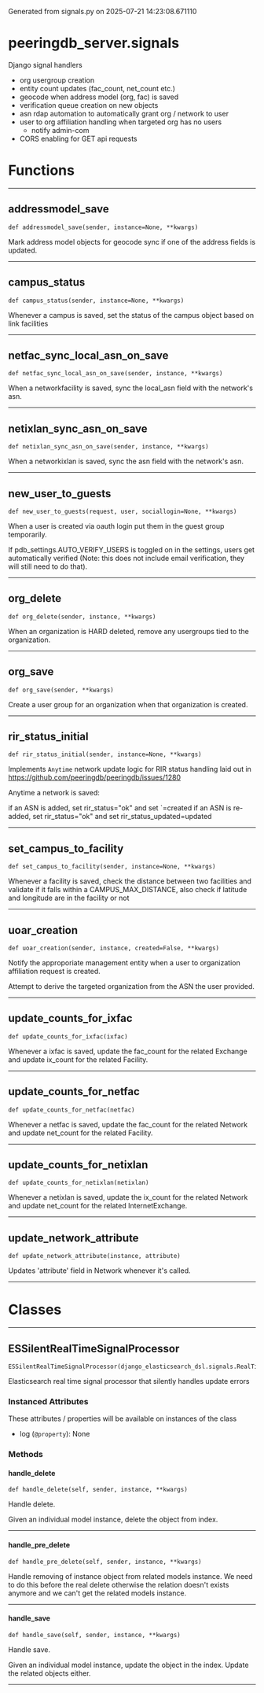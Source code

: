 Generated from signals.py on 2025-07-21 14:23:08.671110

# peeringdb_server.signals

Django signal handlers

- org usergroup creation
- entity count updates (fac_count, net_count etc.)
- geocode when address model (org, fac) is saved
- verification queue creation on new objects
- asn rdap automation to automatically grant org / network to user
- user to org affiliation handling when targeted org has no users
  - notify admin-com
- CORS enabling for GET api requests

# Functions
---

## addressmodel_save
`def addressmodel_save(sender, instance=None, **kwargs)`

Mark address model objects for geocode sync if one of the address
fields is updated.

---
## campus_status
`def campus_status(sender, instance=None, **kwargs)`

Whenever a campus is saved, set the status of
the campus object based on link facilities

---
## netfac_sync_local_asn_on_save
`def netfac_sync_local_asn_on_save(sender, instance, **kwargs)`

When a networkfacility is saved, sync the local_asn field with the network's asn.

---
## netixlan_sync_asn_on_save
`def netixlan_sync_asn_on_save(sender, instance, **kwargs)`

When a networkixlan is saved, sync the asn field with the network's asn.

---
## new_user_to_guests
`def new_user_to_guests(request, user, sociallogin=None, **kwargs)`

When a user is created via oauth login put them in the guest
group temporarily.

If pdb_settings.AUTO_VERIFY_USERS is toggled on in the settings, users get automatically verified (Note: this does
not include email verification, they will still need to do that).

---
## org_delete
`def org_delete(sender, instance, **kwargs)`

When an organization is HARD deleted, remove any
usergroups tied to the organization.

---
## org_save
`def org_save(sender, **kwargs)`

Create a user group for an organization when that
organization is created.

---
## rir_status_initial
`def rir_status_initial(sender, instance=None, **kwargs)`

Implements `Anytime` network update logic for RIR status handling
laid out in https://github.com/peeringdb/peeringdb/issues/1280

Anytime a network is saved:

if an ASN is added, set rir_status="ok" and set `=created
if an ASN is re-added, set rir_status="ok" and set rir_status_updated=updated

---
## set_campus_to_facility
`def set_campus_to_facility(sender, instance=None, **kwargs)`

Whenever a facility is saved, check the distance between
two facilities and validate if it falls within a CAMPUS_MAX_DISTANCE,
also check if latitude and longitude are in the facility or not

---
## uoar_creation
`def uoar_creation(sender, instance, created=False, **kwargs)`

Notify the approporiate management entity when a user to organization affiliation request is created.

Attempt to derive the targeted organization
from the ASN the user provided.

---
## update_counts_for_ixfac
`def update_counts_for_ixfac(ixfac)`

Whenever a ixfac is saved, update the fac_count for the related Exchange
and update ix_count for the related Facility.

---
## update_counts_for_netfac
`def update_counts_for_netfac(netfac)`

Whenever a netfac is saved, update the fac_count for the related Network
and update net_count for the related Facility.

---
## update_counts_for_netixlan
`def update_counts_for_netixlan(netixlan)`

Whenever a netixlan is saved, update the ix_count for the related Network
and update net_count for the related InternetExchange.

---
## update_network_attribute
`def update_network_attribute(instance, attribute)`

Updates 'attribute' field in Network whenever it's called.

---
# Classes
---

## ESSilentRealTimeSignalProcessor

```
ESSilentRealTimeSignalProcessor(django_elasticsearch_dsl.signals.RealTimeSignalProcessor)
```

Elasticsearch real time signal processor that silently handles
update errors


### Instanced Attributes

These attributes / properties will be available on instances of the class

- log (`@property`): None

### Methods

#### handle_delete
`def handle_delete(self, sender, instance, **kwargs)`

Handle delete.

Given an individual model instance, delete the object from index.

---
#### handle_pre_delete
`def handle_pre_delete(self, sender, instance, **kwargs)`

Handle removing of instance object from related models instance.
We need to do this before the real delete otherwise the relation
doesn't exists anymore and we can't get the related models instance.

---
#### handle_save
`def handle_save(self, sender, instance, **kwargs)`

Handle save.

Given an individual model instance, update the object in the index.
Update the related objects either.

---
